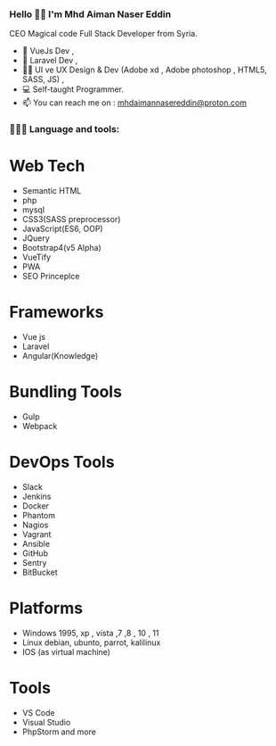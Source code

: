 ### Hello 👋🏻 I'm Mhd Aiman Naser Eddin  


CEO Magical code Full Stack Developer from Syria.

- 🐳 VueJs Dev , 
- 🐳 Laravel Dev , 
- 🐱‍🏍 UI ve UX Design & Dev (Adobe xd , Adobe photoshop , HTML5, SASS, JS) ,
- 💻 Self-taught Programmer.
- 📫 You can reach me on : mhdaimannasereddin@proton.com


### 👨🏻‍💻 Language and tools: 
# Web Tech
- Semantic HTML
- php
- mysql
- CSS3(SASS preprocessor)
- JavaScript(ES6, OOP)
- JQuery
- Bootstrap4(v5 Alpha)
- VueTify
- PWA
- SEO Princeplce

# Frameworks
- Vue js
- Laravel
- Angular(Knowledge)

# Bundling Tools
- Gulp
- Webpack

# DevOps Tools
- Slack
- Jenkins
- Docker
- Phantom
- Nagios
- Vagrant
- Ansible
- GitHub
- Sentry
- BitBucket

# Platforms
- Windows 1995, xp , vista ,7 ,8 , 10 , 11
- Linux debian, ubunto, parrot, kalilinux
- IOS (as virtual machine)

# Tools
- VS Code
- Visual Studio
- PhpStorm and more

